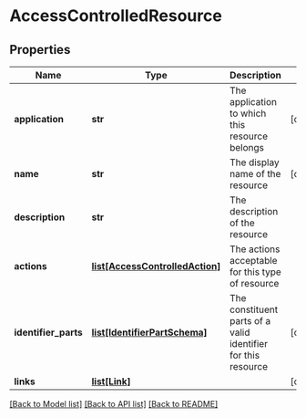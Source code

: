 # AccessControlledResource

## Properties
Name | Type | Description | Notes
------------ | ------------- | ------------- | -------------
**application** | **str** | The application to which this resource belongs | [optional] 
**name** | **str** | The display name of the resource | [optional] 
**description** | **str** | The description of the resource | 
**actions** | [**list[AccessControlledAction]**](AccessControlledAction.md) | The actions acceptable for this type of resource | 
**identifier_parts** | [**list[IdentifierPartSchema]**](IdentifierPartSchema.md) | The constituent parts of a valid identifier for this resource | [optional] 
**links** | [**list[Link]**](Link.md) |  | [optional] 

[[Back to Model list]](../README.md#documentation-for-models) [[Back to API list]](../README.md#documentation-for-api-endpoints) [[Back to README]](../README.md)


